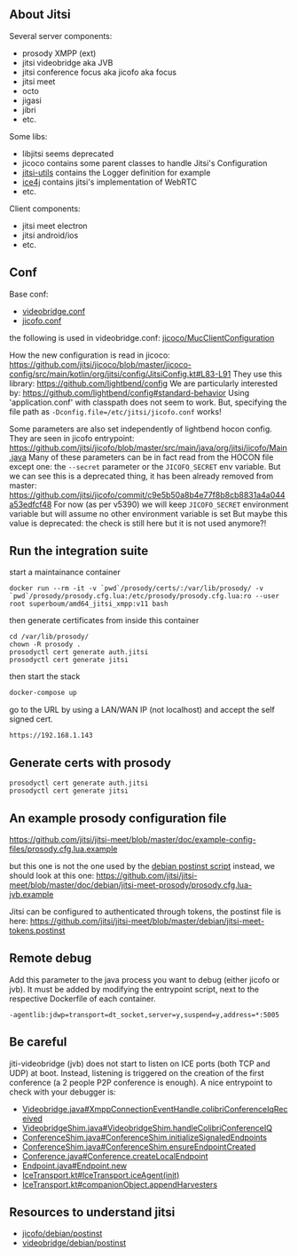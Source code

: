 ## About Jitsi

Several server components:
  - prosody XMPP (ext)
  - jitsi videobridge aka JVB
  - jitsi conference focus aka jicofo aka focus
  - jitsi meet
  - octo
  - jigasi
  - jibri
  - etc.

Some libs:
  - libjitsi seems deprecated
  - jicoco contains some parent classes to handle Jitsi's Configuration
  - [jitsi-utils](https://github.com/jitsi/jitsi-utils) contains the Logger definition for example
  - [ice4j](https://github.com/jitsi/ice4j) contains jitsi's implementation of WebRTC
  - etc.

Client components:
  - jitsi meet electron
  - jitsi android/ios
  - etc.

## Conf

Base conf:

  - [videobridge.conf](https://github.com/jitsi/jitsi-videobridge/blob/master/jvb/src/main/resources/reference.conf)
  - [jicofo.conf](https://github.com/jitsi/jicofo/blob/master/src/main/resources/reference.conf)

the following is used in videobridge.conf:
[jicoco/MucClientConfiguration](https://github.com/jitsi/jicoco/blob/master/jicoco/src/main/java/org/jitsi/xmpp/mucclient/MucClientConfiguration.java)

How the new configuration is read in jicoco:
https://github.com/jitsi/jicoco/blob/master/jicoco-config/src/main/kotlin/org/jitsi/config/JitsiConfig.kt#L83-L91
They use this library: https://github.com/lightbend/config
We are particularly interested by: https://github.com/lightbend/config#standard-behavior
Using 'application.conf' with classpath does not seem to work.
But, specifying the file path as `-Dconfig.file=/etc/jitsi/jicofo.conf` works!

Some parameters are also set independently of lightbend hocon config.
They are seen in jicofo entrypoint:
https://github.com/jitsi/jicofo/blob/master/src/main/java/org/jitsi/jicofo/Main.java
Many of these parameters can be in fact read from the HOCON file except one: the `--secret` parameter or the `JICOFO_SECRET` env variable.
But we can see this is a deprecated thing, it has been already removed from master: https://github.com/jitsi/jicofo/commit/c9e5b50a8b4e77f8b8cb8831a4a044a53edfcf48
For now (as per v5390) we will keep `JICOFO_SECRET` environment variable but will assume no other environment variable is set
But maybe this value is deprecated: the check is still here but it is not used anymore?!

## Run the integration suite

start a maintainance container

```
docker run --rm -it -v `pwd`/prosody/certs/:/var/lib/prosody/ -v `pwd`/prosody/prosody.cfg.lua:/etc/prosody/prosody.cfg.lua:ro --user root superboum/amd64_jitsi_xmpp:v11 bash
```

then generate certificates from inside this container

```
cd /var/lib/prosody/
chown -R prosody .
prosodyctl cert generate auth.jitsi
prosodyctl cert generate jitsi
```

then start the stack

```bash
docker-compose up
```

go to the URL by using a LAN/WAN IP (not localhost) and accept the self signed cert.

```
https://192.168.1.143
```

## Generate certs with prosody
```
prosodyctl cert generate auth.jitsi
prosodyctl cert generate jitsi
```

## An example prosody configuration file

https://github.com/jitsi/jitsi-meet/blob/master/doc/example-config-files/prosody.cfg.lua.example

but this one is not the one used by the [debian postinst script](https://github.com/jitsi/jitsi-meet/blob/master/debian/jitsi-meet-prosody.postinst)
instead, we should look at this one: https://github.com/jitsi/jitsi-meet/blob/master/doc/debian/jitsi-meet-prosody/prosody.cfg.lua-jvb.example

Jitsi can be configured to authenticated through tokens,
the postinst file is here: https://github.com/jitsi/jitsi-meet/blob/master/debian/jitsi-meet-tokens.postinst

## Remote debug

Add this parameter to the java process you want to debug (either jicofo or jvb). It must be added by modifying the entrypoint script, next to the respective Dockerfile of each container.

```
-agentlib:jdwp=transport=dt_socket,server=y,suspend=y,address=*:5005
```

## Be careful

jiti-videobridge (jvb) does not start to listen on ICE ports (both TCP and UDP) at boot.
Instead, listening is triggered on the creation of the first conference (a 2 people P2P conference is enough).
A nice entrypoint to check with your debugger is:
  - [Videobridge.java#XmppConnectionEventHandle.colibriConferenceIqReceived](https://github.com/jitsi/jitsi-videobridge/blob/256dc7acb7ee10440502a6073a498329eaf1e819/jvb/src/main/java/org/jitsi/videobridge/Videobridge.java#L627)
  - [VideobridgeShim.java#VideobridgeShim.handleColibriConferenceIQ](https://github.com/jitsi/jitsi-videobridge/blob/256dc7acb7ee10440502a6073a498329eaf1e819/jvb/src/main/java/org/jitsi/videobridge/shim/VideobridgeShim.java#L251)
  - [ConferenceShim.java#ConferenceShim.initializeSignaledEndpoints](https://github.com/jitsi/jitsi-videobridge/blob/256dc7acb7ee10440502a6073a498329eaf1e819/jvb/src/main/java/org/jitsi/videobridge/shim/ConferenceShim.java#L274)
  - [ConferenceShim.java#ConferenceShim.ensureEndpointCreated](https://github.com/jitsi/jitsi-videobridge/blob/256dc7acb7ee10440502a6073a498329eaf1e819/jvb/src/main/java/org/jitsi/videobridge/shim/ConferenceShim.java#L312)
  - [Conference.java#Conference.createLocalEndpoint](https://github.com/jitsi/jitsi-videobridge/blob/256dc7acb7ee10440502a6073a498329eaf1e819/jvb/src/main/java/org/jitsi/videobridge/Conference.java#L602)
  - [Endpoint.java#Endpoint.new](https://github.com/jitsi/jitsi-videobridge/blob/256dc7acb7ee10440502a6073a498329eaf1e819/jvb/src/main/java/org/jitsi/videobridge/Endpoint.java#L254)
  - [IceTransport.kt#IceTransport.iceAgent(init)](https://github.com/jitsi/jitsi-videobridge/blob/0c2ac250ec6b518eaf75fbc83f7936ec01e7b5f6/jvb/src/main/kotlin/org/jitsi/videobridge/transport/ice/IceTransport.kt#L99)
  - [IceTransport.kt#companionObject.appendHarvesters](https://github.com/jitsi/jitsi-videobridge/blob/0c2ac250ec6b518eaf75fbc83f7936ec01e7b5f6/jvb/src/main/kotlin/org/jitsi/videobridge/transport/ice/IceTransport.kt#L350)

## Resources to understand jitsi

  - [jicofo/debian/postinst](https://github.com/jitsi/jicofo/blob/master/debian/postinst)
  - [videobridge/debian/postinst](https://github.com/jitsi/jitsi-videobridge/blob/master/debian/postinst)
